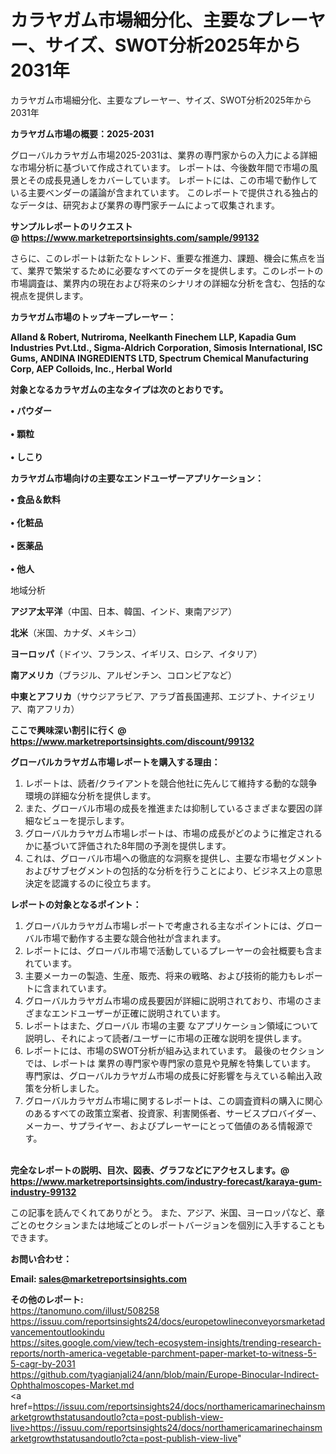 # カラヤガム市場細分化、主要なプレーヤー、サイズ、SWOT分析2025年から2031年
カラヤガム市場細分化、主要なプレーヤー、サイズ、SWOT分析2025年から2031年

<strong><b>カラヤガム市場の概要：2025-2031</b></strong>

グローバルカラヤガム市場2025-2031は、業界の専門家からの入力による詳細な市場分析に基づいて作成されています。 レポートは、今後数年間で市場の風景とその成長見通しをカバーしています。 レポートには、この市場で動作している主要ベンダーの議論が含まれています。 このレポートで提供される独占的なデータは、研究および業界の専門家チームによって収集されます。

<strong>サンプルレポートのリクエスト @ <a href=https://www.marketreportsinsights.com/sample/99132>https://www.marketreportsinsights.com/sample/99132</a></strong>

さらに、このレポートは新たなトレンド、重要な推進力、課題、機会に焦点を当て、業界で繁栄するために必要なすべてのデータを提供します。このレポートの市場調査は、業界内の現在および将来のシナリオの詳細な分析を含む、包括的な視点を提供します。

<strong>カラヤガム市場のトップキープレーヤー：</strong>

<strong>Alland & Robert, Nutriroma, Neelkanth Finechem LLP, Kapadia Gum Industries Pvt.Ltd., Sigma-Aldrich Corporation, Simosis International, ISC Gums, ANDINA INGREDIENTS LTD, Spectrum Chemical Manufacturing Corp, AEP Colloids, Inc., Herbal World</strong>

<strong><b>対象となるカラヤガムの主なタイプは次のとおりです。</b></strong>

<strong>• パウダー<br><br>• 顆粒<br><br>• しこり</strong>

<strong><b>カラヤガム市場向けの主要なエンドユーザーアプリケーション：</b></strong>

<strong>• 食品＆飲料<br><br>• 化粧品<br><br>• 医薬品<br><br>• 他人</strong>

 地域分析

<strong><b>アジア太平洋</b></strong>（中国、日本、韓国、インド、東南アジア）

<strong><b>北米</b></strong>（米国、カナダ、メキシコ）

<strong><b>ヨーロッパ</b></strong>（ドイツ、フランス、イギリス、ロシア、イタリア）

<strong><b>南アメリカ</b></strong>（ブラジル、アルゼンチン、コロンビアなど）

<strong><b>中東とアフリカ</b></strong>（サウジアラビア、アラブ首長国連邦、エジプト、ナイジェリア、南アフリカ）

<strong>ここで興味深い割引に行く @ <a href=https://www.marketreportsinsights.com/discount/99132>https://www.marketreportsinsights.com/discount/99132</a></strong>

<strong><b>グローバルカラヤガム市場レポートを購入する理由：</b></strong>
<ol>
  <li>レポートは、読者/クライアントを競合他社に先んじて維持する動的な競争環境の詳細な分析を提供します。</li>
  <li>また、グローバル市場の成長を推進または抑制しているさまざまな要因の詳細なビューを提示します。</li>
  <li>グローバルカラヤガム市場レポートは、市場の成長がどのように推定されるかに基づいて評価された8年間の予測を提供します。</li>
  <li>これは、グローバル市場への徹底的な洞察を提供し、主要な市場セグメントおよびサブセグメントの包括的な分析を行うことにより、ビジネス上の意思決定を認識するのに役立ちます。</li>
</ol>
<strong><b>レポートの対象となるポイント：</b></strong>
<ol>
  <li>グローバルカラヤガム市場レポートで考慮される主なポイントには、グローバル市場で動作する主要な競合他社が含まれます。</li>
  <li>レポートには、グローバル市場で活動しているプレーヤーの会社概要も含まれています。</li>
  <li>主要メーカーの製造、生産、販売、将来の戦略、および技術的能力もレポートに含まれています。</li>
  <li>グローバルカラヤガム市場の成長要因が詳細に説明されており、市場のさまざまなエンドユーザーが正確に説明されています。</li>
  <li>レポートはまた、グローバル 市場の主要 なアプリケーション領域について説明し、それによって読者/ユーザーに市場の正確な説明を提供します。</li>
  <li>レポートには、市場のSWOT分析が組み込まれています。 最後のセクションでは、レポートは 業界の専門家や専門家の意見や見解を特集しています。 専門家は、グローバルカラヤガム市場の成長に好影響を与えている輸出入政策を分析しました。</li>
  <li>グローバルカラヤガム市場に関するレポートは、この調査資料の購入に関心のあるすべての政策立案者、投資家、利害関係者、サービスプロバイダー、メーカー、サプライヤー、およびプレーヤーにとって価値のある情報源です。</li>
</ol><br>
<strong>完全なレポートの説明、目次、図表、グラフなどにアクセスします。@ <a href=https://www.marketreportsinsights.com/industry-forecast/karaya-gum-industry-99132>https://www.marketreportsinsights.com/industry-forecast/karaya-gum-industry-99132</a></strong>

この記事を読んでくれてありがとう。 また、アジア、米国、ヨーロッパなど、章ごとのセクションまたは地域ごとのレポートバージョンを個別に入手することもできます。

<strong><b>お問い合わせ：</b></strong>

<strong>Email: </strong><a href=mailto:sales@marketreportsinsights.com><strong>sales@marketreportsinsights.com</strong></a>

<strong>その他のレポート:</strong>
<br>
<a href=https://tanomuno.com/illust/508258>https://tanomuno.com/illust/508258</a>
<br>
<a href=https://issuu.com/reportsinsights24/docs/europetowlineconveyorsmarketadvancementoutlookindu>https://issuu.com/reportsinsights24/docs/europetowlineconveyorsmarketadvancementoutlookindu</a>
<br>
<a href=https://sites.google.com/view/tech-ecosystem-insights/trending-research-reports/north-america-vegetable-parchment-paper-market-to-witness-5-5-cagr-by-2031>https://sites.google.com/view/tech-ecosystem-insights/trending-research-reports/north-america-vegetable-parchment-paper-market-to-witness-5-5-cagr-by-2031</a>
<br>
<a href=https://github.com/tyagianjali24/ann/blob/main/Europe-Binocular-Indirect-Ophthalmoscopes-Market.md>https://github.com/tyagianjali24/ann/blob/main/Europe-Binocular-Indirect-Ophthalmoscopes-Market.md</a>
<br>
<a href=https://issuu.com/reportsinsights24/docs/northamericamarinechainsmarketgrowthstatusandoutlo?cta=post-publish-view-live>https://issuu.com/reportsinsights24/docs/northamericamarinechainsmarketgrowthstatusandoutlo?cta=post-publish-view-live</a>"
